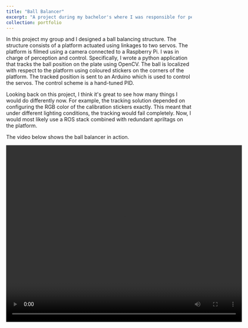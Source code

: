 ```yaml
---
title: "Ball Balancer"
excerpt: "A project during my bachelor's where I was responsible for perception and control.<br/><img src='/images/ballbalancer_resized.png'>"
collection: portfolio
---
```


In this project my group and I designed a ball balancing structure. The structure consists of a platform actuated using linkages to two servos. The platform is filmed using a camera connected to a Raspberry Pi. I was in charge of perception and control. Specifically, I wrote a python application that tracks the ball position on the plate using OpenCV. The ball is localized with respect to the platform using coloured stickers on the corners of the platform. The tracked position is sent to an Arduino which is used to control the servos. The control scheme is a hand-tuned PID. 

Looking back on this project, I think it's great to see how many things I would do differently now. For example, the tracking solution depended on configuring the RGB color of the calibration stickers exactly. This meant that under different lighting conditions, the tracking would fail completely. Now, I would most likely use a ROS stack combined with redundant apriltags on the platform.

The video below shows the ball balancer in action.

<video width="640" height="480" controls>
    <source src="/images/ballbalancer.mp4" type="video/mp4">
    Your browser does not support the video tag.
</video>